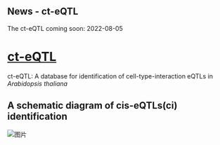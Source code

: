 ## News - ct-eQTL

The ct-eQTL coming soon: 2022-08-05 


# [ct-eQTL]()
ct-eQTL: A database for identification of cell-type-interaction eQTLs in *Arabidopsis thaliana*


## A schematic diagram of cis-eQTLs(ci) identification
![图片](https://user-images.githubusercontent.com/11934986/183028468-17ad674b-7445-4cf4-a30a-3c1d27ccaa3a.png)

